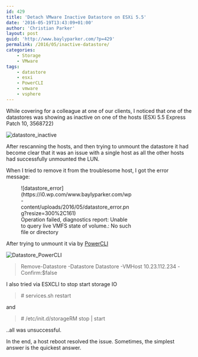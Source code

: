 ```yaml
---
id: 429
title: 'Detach VMware Inactive Datastore on ESXi 5.5'
date: '2016-05-19T13:43:09+01:00'
author: 'Christian Parker'
layout: post
guid: 'http://www.baylyparker.com/?p=429'
permalink: /2016/05/inactive-datastore/
categories:
    - Storage
    - VMware
tags:
    - datastore
    - esxi
    - PowerCLI
    - vmware
    - vsphere
---
```


While covering for a colleague at one of our clients, I noticed that one of the datastores was showing as inactive on one of the hosts (ESXi 5.5 Express Patch 10, 3568722)

![datastore_inactive](https://i0.wp.com/www.baylyparker.com/wp-content/uploads/2016/05/datastore_inactive.png?resize=150%2C65)

After rescanning the hosts, and then trying to unmount the datastore it had become clear that it was an issue with a single host as all the other hosts had successfully unmounted the LUN.

When I tried to remove it from the troublesome host, I got the error message:

<figure aria-describedby="caption-attachment-430" class="wp-caption alignnone" id="attachment_430" style="width: 300px">![datastore_error](https://i0.wp.com/www.baylyparker.com/wp-content/uploads/2016/05/datastore_error.png?resize=300%2C161)<figcaption class="wp-caption-text" id="caption-attachment-430">Operation failed, diagnostics report: Unable to query live VMFS state of volume.: No such file or directory</figcaption></figure>

After trying to unmount it via by [PowerCLI](https://www.vmware.com/support/developer/PowerCLI/PowerCLI41U1/html/Remove-Datastore.html)

![Datastore_PowerCLI](https://i0.wp.com/www.baylyparker.com/wp-content/uploads/2016/05/Datastore_PowerCLI.png?resize=300%2C175)

> Remove-Datastore -Datastore Datastore -VMHost 10.23.112.234 -Confirm:$false

I also tried via ESXCLI to stop start storage IO

> \# services.sh restart

and

> \# /etc/init.d/storageRM stop | start

..all was unsuccessful.

In the end, a host reboot resolved the issue. Sometimes, the simplest answer is the quickest answer.